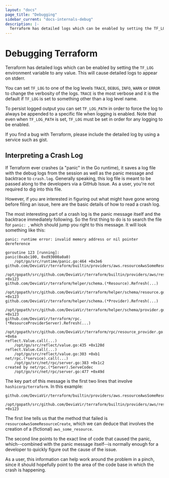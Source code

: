 ```yaml
---
layout: "docs"
page_title: "Debugging"
sidebar_current: "docs-internals-debug"
description: |-
  Terraform has detailed logs which can be enabled by setting the TF_LOG environment variable to any value. This will cause detailed logs to appear on stderr
---
```


# Debugging Terraform

Terraform has detailed logs which can be enabled by setting the `TF_LOG` environment variable to any value. This will cause detailed logs to appear on stderr.

You can set `TF_LOG` to one of the log levels `TRACE`, `DEBUG`, `INFO`, `WARN` or `ERROR` to change the verbosity of the logs. `TRACE` is the most verbose and it is the default if `TF_LOG` is set to something other than a log level name.

To persist logged output you can set `TF_LOG_PATH` in order to force the log to always be appended to a specific file when logging is enabled. Note that even when `TF_LOG_PATH` is set, `TF_LOG` must be set in order for any logging to be enabled.

If you find a bug with Terraform, please include the detailed log by using a service such as gist.

## Interpreting a Crash Log

If Terraform ever crashes (a "panic" in the Go runtime), it saves a log file
with the debug logs from the session as well as the panic message and backtrace
to `crash.log`. Generally speaking, this log file is meant to be passed along
to the developers via a GitHub Issue. As a user, you're not required to dig
into this file.

However, if you are interested in figuring out what might have gone wrong
before filing an issue, here are the basic details of how to read a crash
log.

The most interesting part of a crash log is the panic message itself and the
backtrace immediately following. So the first thing to do is to search the file
for `panic: `, which should jump you right to this message. It will look
something like this:

```text
panic: runtime error: invalid memory address or nil pointer dereference

goroutine 123 [running]:
panic(0xabc100, 0xd93000a0a0)
	/opt/go/src/runtime/panic.go:464 +0x3e6
github.com/DeviaVir/terraform/builtin/providers/aws.resourceAwsSomeResourceCreate(...)
	/opt/gopath/src/github.com/DeviaVir/terraform/builtin/providers/aws/resource_aws_some_resource.go:123 +0x123
github.com/DeviaVir/terraform/helper/schema.(*Resource).Refresh(...)
	/opt/gopath/src/github.com/DeviaVir/terraform/helper/schema/resource.go:209 +0x123
github.com/DeviaVir/terraform/helper/schema.(*Provider).Refresh(...)
	/opt/gopath/src/github.com/DeviaVir/terraform/helper/schema/provider.go:187 +0x123
github.com/DeviaVir/terraform/rpc.(*ResourceProviderServer).Refresh(...)
	/opt/gopath/src/github.com/DeviaVir/terraform/rpc/resource_provider.go:345 +0x6a
reflect.Value.call(...)
	/opt/go/src/reflect/value.go:435 +0x120d
reflect.Value.Call(...)
	/opt/go/src/reflect/value.go:303 +0xb1
net/rpc.(*service).call(...)
	/opt/go/src/net/rpc/server.go:383 +0x1c2
created by net/rpc.(*Server).ServeCodec
	/opt/go/src/net/rpc/server.go:477 +0x49d
```

The key part of this message is the first two lines that involve `hashicorp/terraform`. In this example:

```text
github.com/DeviaVir/terraform/builtin/providers/aws.resourceAwsSomeResourceCreate(...)
	/opt/gopath/src/github.com/DeviaVir/terraform/builtin/providers/aws/resource_aws_some_resource.go:123 +0x123
```

The first line tells us that the method that failed is
`resourceAwsSomeResourceCreate`, which we can deduce that involves the creation
of a (fictional) `aws_some_resource`.

The second line points to the exact line of code that caused the panic,
which--combined with the panic message itself--is normally enough for a
developer to quickly figure out the cause of the issue.

As a user, this information can help work around the problem in a pinch, since
it should hopefully point to the area of the code base in which the crash is
happening.
